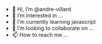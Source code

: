 - 👋 Hi, I’m @andre-villard
- 👀 I’m interested in ...
- 🌱 I’m currently learning javascript
- 💞️ I’m looking to collaborate on ...
- 📫 How to reach me ...

<!---
andre-villard/andre-villard is a ✨ special ✨ repository because its `README.md` (this file) appears on your GitHub profile.
You can click the Preview link to take a look at your changes.
--->
